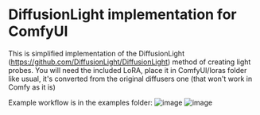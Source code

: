 # DiffusionLight implementation for ComfyUI

This is simplified implementation of the DiffusionLight (https://github.com/DiffusionLight/DiffusionLight) method of creating light probes.
You will need the included LoRA, place it in ComfyUI/loras folder like usual, it's converted from the original diffusers one (that won't work in Comfy as it is)

Example workflow is in the examples folder:
![image](https://github.com/kijai/ComfyUI-DiffusionLight/assets/40791699/8a9ffecf-76b4-4d56-9bbf-b20719cb7ac2)
![image](https://github.com/kijai/ComfyUI-DiffusionLight/assets/40791699/4f80df84-6c5b-420a-b746-b8890ef1bb31)


